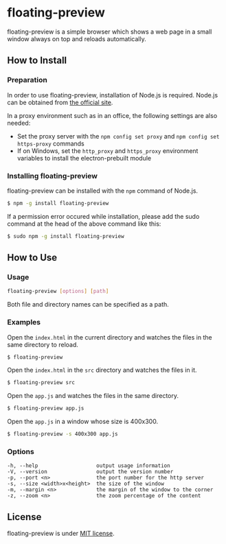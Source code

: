 # floating-preview

floating-preview is a simple browser which shows a web page in a small window always on top and reloads automatically.

## How to Install

### Preparation

In order to use floating-preview, installation of Node.js is required. Node.js can be obtained from [the official site](https://nodejs.org/).

In a proxy environment such as in an office, the following settings are also needed:
- Set the proxy server with the `npm config set proxy` and `npm config set https-proxy` commands
- If on Windows, set the `http_proxy` and `https_proxy` environment variables to install the electron-prebuilt module

### Installing floating-preview

floating-preview can be installed with the `npm` command of Node.js.

```bash
$ npm -g install floating-preview
```

If a permission error occured while installation, please add the sudo command at the head of the above command like this:

```bash
$ sudo npm -g install floating-preview
```

## How to Use

### Usage

```bash
floating-preview [options] [path]
```

Both file and directory names can be specified as a path.

### Examples

Open the `index.html` in the current directory and watches the files in the same directory to reload.

```bash
$ floating-preview
```

Open the `index.html` in the `src` directory and watches the files in it.

```bash
$ floating-preview src
```

Open the `app.js` and watches the files in the same directory.

```bash
$ floating-preview app.js
```

Open the `app.js` in a window whose size is 400x300.

```bash
$ floating-preview -s 400x300 app.js
```

### Options

```
-h, --help                   output usage information
-V, --version                output the version number
-p, --port <n>               the port number for the http server
-s, --size <width>x<height>  the size of the window
-m, --margin <n>             the margin of the window to the corner
-z, --zoom <n>               the zoom percentage of the content
```

## License
floating-preview is under [MIT license](http://en.wikipedia.org/wiki/MIT_License).
